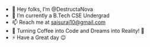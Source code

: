 - 👋 Hey folks, I’m @DestructaNova
- 🌱 I’m currently a B.Tech CSE Undergrad 
- 📫 Reach me at saisuraj10@gmail.com
- 👀 Turning Coffee into Code and Dreams into Reality! 🚀
- ⚡ Have a Great day 😉


